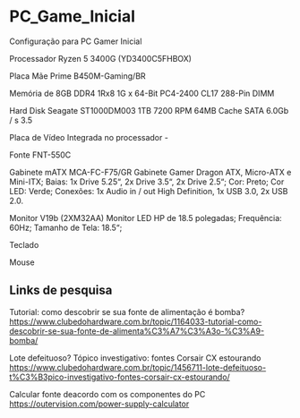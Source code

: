 # PC_Game_Inicial
Configuração para PC Gamer Inicial

Processador	Ryzen 5 3400G (YD3400C5FHBOX)

Placa Mãe	Prime B450M-Gaming/BR

Memória de 8GB DDR4 1Rx8 1G x 64-Bit PC4-2400 CL17 288-Pin DIMM 

Hard Disk Seagate ST1000DM003 1TB 7200 RPM 64MB Cache SATA 6.0Gb / s 3.5 

Placa de Vídeo	Integrada no processador	 - 	

Fonte	FNT-550C

Gabinete mATX	MCA-FC-F75/GR Gabinete Gamer Dragon ATX, Micro-ATX e Mini-ITX; Baias: 1x Drive 5.25“, 2x Drive 3.5“, 2x Drive 2.5“; Cor: Preto; Cor LED: Verde; Conexões: 1x Audio in / out High Definition, 1x USB 3.0, 2x USB 2.0. 
			
Monitor	V19b (2XM32AA)  Monitor LED HP de 18.5 polegadas; Frequência: 60Hz; Tamanho de Tela: 18.5“;


Teclado 

Mouse 


## Links de pesquisa

Tutorial: como descobrir se sua fonte de alimentação é bomba?
https://www.clubedohardware.com.br/topic/1164033-tutorial-como-descobrir-se-sua-fonte-de-alimenta%C3%A7%C3%A3o-%C3%A9-bomba/

Lote defeituoso? Tópico investigativo: fontes Corsair CX estourando
https://www.clubedohardware.com.br/topic/1456711-lote-defeituoso-t%C3%B3pico-investigativo-fontes-corsair-cx-estourando/

Calcular fonte deacordo com os componentes do PC
https://outervision.com/power-supply-calculator
